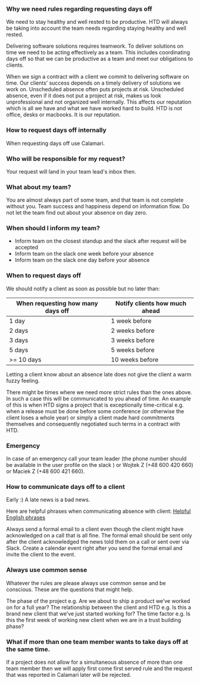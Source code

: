 ### Why we need rules regarding requesting days off

We need to stay healthy and well rested to be productive. HTD will always be taking into account the team needs regarding staying healthy and well rested.

Delivering software solutions requires teamwork. To deliver solutions on time we need to be acting effectively as a team. This includes coordinating days off so that we can be productive as a team and meet our obligations to clients.

When we sign a contract with a client we commit to delivering software on time. Our clients’ success depends on a timely delivery of solutions we work on. Unscheduled absence often puts projects at risk. Unscheduled absence, even if it does not put a project at risk, makes us look unprofessional and not organized well internally. This affects our reputation which is all we have and what we have worked hard to build. HTD is not office, desks or macbooks. It is our reputation.

### How to request days off internally
When requesting days off use Calamari.

### Who will be responsible for my request?
Your request will land in your team lead's inbox then.

### What about my team?
You are almost always part of some team, and that team is not complete without you.
Team success and happiness depend on information flow. 
Do not let the team find out about your absence on day zero.

### When should I inform my team?
- Inform team on the closest standup and the slack after request will be accepted
- Inform team on the slack one week before your absence 
- Inform team on the slack one day before your absence

### When to request days off

We should notify a client as soon as possible but no later than:

| When requesting how many days off | Notify clients how much ahead |
| --------------------------------- | ----------------------------- |
| 1 day                             | 1 week before                 |
| 2 days                            | 2 weeks before                |
| 3 days                            | 3 weeks before                |
| 5 days                            | 5 weeks before                |
| >= 10 days                        | 10 weeks before               |

Letting a client know about an absence late does not give the client a warm fuzzy feeling.

There might be times where we need more strict rules than the ones above. In such a case this will be communicated to you ahead of time. An example of this is when HTD signs a project that is exceptionally time-critical e.g. when a release must be done before some conference (or otherwise the client loses a whole year) or simply a client made hard commitments themselves and consequently negotiated such terms in a contract with HTD.

### Emergency

In case of an emergency call your team leader (the phone number should be available in the user profile on the slack ) or Wojtek Z (+48 600 420 660) or Maciek Z (+48 600 421 660).

### How to communicate days off to a client

Early :) A late news is a bad news.

Here are helpful phrases when communicating absence with client:
[Helpful English phrases](/helpful-english-phrases.md)

Always send a formal email to a client even though the client might have acknowledged on a call that is all fine. The formal email should be sent only after the client acknowledged the news told them on a call or sent over via Slack.
Create a calendar event right after you send the formal email and invite the client to the event.

### Always use common sense

Whatever the rules are please always use common sense and be conscious. These are the questions that might help.

The phase of the project e.g. Are we about to ship a product we’ve worked on for a full year?
The relationship between the client and HTD e.g. Is this a brand new client that we’ve just started working for?
The time factor e.g. Is this the first week of working new client when we are in a trust building phase?

### What if more than one team member wants to take days off at the same time.

If a project does not allow for a simultaneous absence of more than one team member then we will apply first come first served rule and the request that was reported in Calamari later will be rejected.
